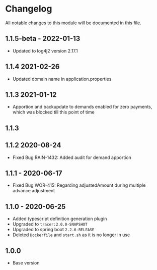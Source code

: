 

# Changelog
All notable changes to this module will be documented in this file.
## 1.1.5-beta - 2022-01-13
- Updated to log4j2 version 2.17.1

## 1.1.4 2021-02-26

- Updated domain name in application.properties

## 1.1.3 2021-01-12

- Apportion and backupdate to demands enabled for zero payments, which was blocked till this point of time

## 1.1.3 

## 1.1.2 2020-08-24
- Fixed Bug RAIN-1432: Added audit for demand apportion

## 1.1.1 - 2020-06-17

- Fixed Bug WOR-415: Regarding adjustedAmount during multiple advance adjustment

## 1.1.0 - 2020-06-25
- Added typescript definition generation plugin
- Upgraded to `tracer:2.0.0-SNAPSHOT`
- Upgraded to spring boot `2.2.6-RELEASE`
- Deleted `Dockerfile` and `start.sh` as it is no longer in use

## 1.0.0

- Base version
